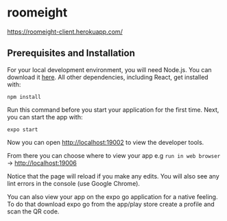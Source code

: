 # roomeight

https://roomeight-client.herokuapp.com/

## Prerequisites and Installation
For your local development environment, you will need Node.js. You can download it [here](https://nodejs.org). All other dependencies, including React, get installed with:

```npm install```

Run this command before you start your application for the first time. Next, you can start the app with:

```expo start```

Now you can open [http://localhost:19002](http://localhost:19002) to view the developer tools.

From there you can choose where to view your app e.g ```run in web browser``` -> [http://localhost:19006](http://localhost:19006)

Notice that the page will reload if you make any edits. You will also see any lint errors in the console (use Google Chrome).

You can also view your app on the expo go application for a native feeling. To do that download expo go from the app/play store create a profile and scan the QR code.
